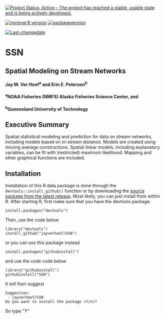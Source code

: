 [![Project Status: Active – The project has reached a stable, usable state and is being actively developed.](http://www.repostatus.org/badges/latest/active.svg)](http://www.repostatus.org/#active)

[![minimal R version](https://img.shields.io/badge/R%3E%3D-4.0.0-6666ff.svg)](https://cran.r-project.org/) [![packageversion](https://img.shields.io/badge/Package%20version-1.1.18-orange.svg?style=flat-square)](commits/master)

[![Last-changedate](https://img.shields.io/badge/last%20change-2023--02--25-yellowgreen.svg)](/commits/master)

# SSN 
## Spatial Modeling on Stream Networks 

#### Jay M. Ver Hoef<sup>a</sup> and Erin E. Peterson<sup>b</sup>

#### <sup>a</sup>NOAA Fisheries (NMFS) Alaska Fisheries Science Center, and 
#### <sup>b</sup>Queensland University of Technology


Executive Summary
-----------------

Spatial statistical modeling and prediction for data on stream networks, including models based on in-stream distance.  Models are created using moving average constructions. Spatial linear models, including explanatory variables, can be fit with (restricted) maximum likelihood.  Mapping and other graphical functions are included.

Installation
------------

Installation of this R data package is done through the `devtools::install_github()` function or by downloading the [source package from the latest release](https://github.com/jayverhoef/SSN).  Most likely, you can just install from within R.  After starting R, first make sure that you have the devtools package.  

```
install.packages("devtools")
```

Then, use the code below

```
library("devtools")
install_github("jayverhoef/SSN")
```

or you can use this package instead

```
install.packages("githubinstall")
```

and use the code code below

```
library("githubinstall")
githubinstall("SSN")
```

It will then suggest

```
Suggestion:
 - jayverhoef/SSN  
Do you want to install the package (Y/n)?
```

So type "Y"
